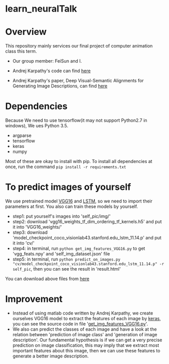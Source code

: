 # learn_neuralTalk


# Overview
This repository mainly services our final project of computer animation class this term.

- Our group member: FeiSun and I.

- Andrej Karpathy's code can find [here](https://github.com/karpathy/neuraltalk)

- Andrej Karpathy's paper, Deep Visual-Semantic Alignments for Generating Image Descriptions, can find [here](https://cs.stanford.edu/people/karpathy/cvpr2015.pdf)

# Dependencies
Because We need to use tensorflow(it may not support Python2.7 in windows), We ues Python 3.5.
- argparse
- tensorflow
- keras
- numpy

Most of these are okay to install with pip. To install all dependencies at once, run the command `pip install -r requirements.txt`

# To predict images of yourself
We use pretrained model [VGG16](https://github.com/fchollet/keras/blob/master/keras/applications/vgg16.py) and [LSTM](http://cs.stanford.edu/people/karpathy/neuraltalk/), so we need to import their parameters at first. You also can train these models by yourself.


- step1: put yourself's images into 'self_pic/img/'
- step2: download 'vgg16_weights_tf_dim_ordering_tf_kernels.h5' and put it into 'VGG16_weights/'
- step3: download 'model_checkpoint_coco_visionlab43.stanford.edu_lstm_11.14.p' and put it into 'cv/'
- step4: in terminal, run `python get_img_features_VGG16.py` to get 'vgg_feats.npy' and 'self_img_dataset.json' file
- step5: in terminal, run `python predict_on_images.py "cv/model_checkpoint_coco_visionlab43.stanford.edu_lstm_11.14.p" -r self_pic`, then you can see the result in 'result.html'

You can download above files from [here](https://pan.baidu.com/s/1dEA0sXb)

# Improvement
- Instead of using matlab code written by Andrej Karpathy, we create ourselves VGG16 model to extract the features of each image by [keras](https://keras.io/), you can see the source code in file '[get_img_features_VGG16.py](https://github.com/OnlyBelter/learn_neuralTalk/blob/master/get_img_features_VGG16.py)'.
- We also can predict the classes of each image and have a look at the relation between 'prediction of image class' and 'generation of image description'. Our fundamental hypothesis is if we can get a very precise prediction on image classification, this may imply that we extract most important features about this image, then we can use these features to generate a better image description.